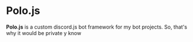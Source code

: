 # Polo.js

**Polo.js** is a custom discord.js bot framework for my bot projects. So, that's why it would be private y know